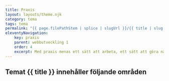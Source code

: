```yaml
---
title: Praxis
layout: layouts/theme.njk
category: tema
tags: tema
permalink: "{{ page.filePathStem | splice | slugUrl }}/{{ title | slug }}.html"
eleventyNavigation:
    key: praxis
    parent: webbutveckling 1
    order: 4
    excerpt: Med praxis menas ett sätt att arbeta, ett sätt att göra något på
---
```

## Temat {{ title }} innehåller följande områden
